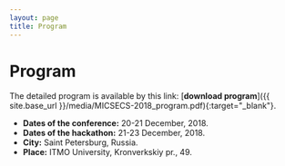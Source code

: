 ```yaml
---
layout: page
title: Program
---
```

# Program

The detailed program is available by this link: [**download program**]({{ site.base_url }}/media/MICSECS-2018_program.pdf){:target="_blank"}.

* **Dates of the conference:** 20-21 December, 2018.
* **Dates of the hackathon:** 21-23 December, 2018.
* **City:** Saint Petersburg, Russia.
* **Place:** ITMO University, Kronverkskiy pr., 49.

<!---
* **Rooms:** 285, 365, 371, 372, 375, 466.

**The language of the participant presentations:** Russian.

## Thursday, 20.12.18

<table class="prog_tb">
    <tr>
        <th class="pt_first_col">Time</th>
        <th>Location</th>
        <th>Program</th>
    </tr>
    <tr>
        <td>09:30 – 10:00</td>
        <td>285</td>
        <td class="pt_mark2">Conference Registration</td>
    </tr>
    <tr>
        <td>10:00 – 10:30</td>
        <td>285</td>
        <td class="pt_mark1">Opening of the Xth Majorov International Conference</td>
    </tr>
    <tr>
        <td>10:30 – 11:20</td>
        <td>285</td>
        <td class="pt_mark2"><b>Keynote talk</b>: «Self-Driving Cars: Difficulties vs Opportunities?», by Boris Ivanov, <a href="http://www.starline.ru/" target="_blank">StarLine</a></td>
    </tr>
    <tr>
        <td colspan="2"></td>
        <td class="pt_div">Sessions (a)</td>
    </tr>
    <tr>
        <td>11:40 – 13:40</td>
        <td>375</td>
        <td>Software Engineering (1a)</td>
    </tr>
    <tr>
        <td>11:40 – 13:00</td>
        <td>371</td>
        <td>Computer Systems and Networks (2a)</td>
    </tr>
    <tr>
        <td>11:40 – 13:00</td>
        <td>372</td>
        <td>Computer Security (3)</td>
    </tr>
    <tr>
        <td>13:00 - 14:10</td>
        <td>365</td>
        <td class="pt_mark1">Coffee talks, Poster & Demo session</td>
    </tr>
    <tr>
        <td colspan="2"></td>
        <td class="pt_div">Sessions (b)</td>
    </tr>
    <tr>
        <td>14:10 – 16:25</td>
        <td>375</td>
        <td>Software Engineering (1b)</td>
    </tr>
    <tr>
        <td>13:30 – 14:40</td>
        <td>371</td>
        <td>Computer Systems and Networks (2b)</td>
    </tr>
</table>

## Friday, 21.12.18

<table class="prog_tb">
    <tr>
        <th class="pt_first_col">Time</th>
        <th>Location</th>
        <th>Program</th>
    </tr>
    <tr>
        <td>10:00 – 10:40</td>
        <td>285</td>
        <td class="pt_mark2"><b>Keynote talk</b>: <a href="https://www.tra.ai/" target="_blank">TRA Robotics</a> projects presentation.</td>
    </tr>
    <tr>
        <td>10:45 – 11:30</td>
        <td>285</td>
        <td class="pt_mark2"><b>Keynote talk</b>: «Self Sovereign Identity: on DIDs and more», by Dirk Thatmann, <a href="https://laboratories.telekom.com" target="_blank">Telekom Innovation Laboratories (T- Labs)</a></td>
    </tr>
    <tr>
        <td colspan="2"></td>
        <td class="pt_div">Sessions (a)</td>
    </tr>
    <tr>
        <td>11:40 – 13:25</td>
        <td>371</td>
        <td>Cyber-Physical Systems (4a)</td>
    </tr>
    <tr>
        <td>11:40 – 14:05</td>
        <td>372</td>
        <td>Multimedia Technologies and Computer Vision (5a)</td>
    </tr>
    <tr>
        <td colspan="2">13:25 - 14:35</td>
        <td  class="pt_mark2">Break</td>
    </tr>
    <tr>
        <td colspan="2"></td>
        <td class="pt_div">Sessions (b)</td>
    </tr>
    <tr>
        <td>14:00 – 15:35</td>
        <td>371</td>
        <td>Cyber-Physical Systems (4b)</td>
    </tr>
    <tr>
        <td>14:35 – 17:00</td>
        <td>372</td>
        <td>Multimedia Technologies and Computer Vision (5b)</td>
    </tr>
    <tr>
        <td>17:10 – 17:30</td>
        <td>466</td>
        <td class="pt_mark1"><b>Official closing of the Xth Majorov International Conference</b></td>
    </tr>
    <tr>
        <td>17:30</td>
        <td>365</td>
        <td style="background-color: black"><a href="/hackathon.html">BLACK DAY HACK</a></td>
    </tr>
</table>

-->

